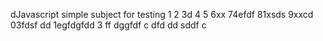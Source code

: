 dJavascript simple subject for testing
1
2
3d
4
5
6xx
74efdf
81xsds
9xxcd
03fdsf dd
1egfdgfdd
3
ff
dggfdf
c
dfd
dd
sddf
c
